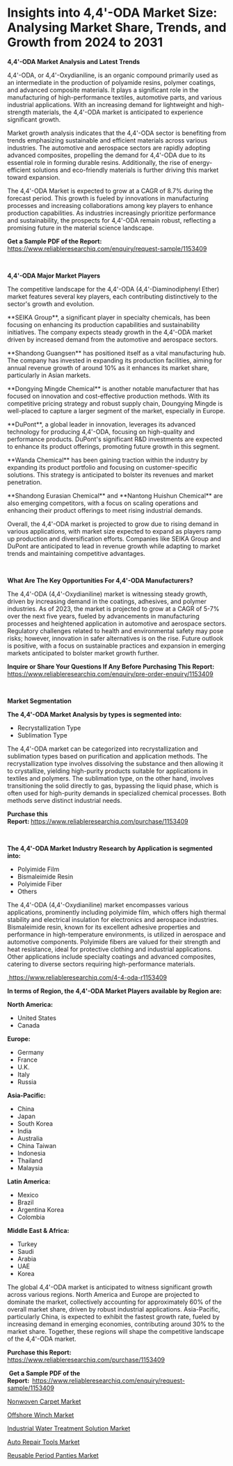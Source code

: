 <p><h1>Insights into 4,4'-ODA Market Size: Analysing Market Share, Trends, and Growth from 2024 to 2031</h1></p><p><strong>4,4'-ODA Market Analysis and Latest Trends</strong></p>
<p><p>4,4'-ODA, or 4,4'-Oxydianiline, is an organic compound primarily used as an intermediate in the production of polyamide resins, polymer coatings, and advanced composite materials. It plays a significant role in the manufacturing of high-performance textiles, automotive parts, and various industrial applications. With an increasing demand for lightweight and high-strength materials, the 4,4'-ODA market is anticipated to experience significant growth.</p><p>Market growth analysis indicates that the 4,4'-ODA sector is benefiting from trends emphasizing sustainable and efficient materials across various industries. The automotive and aerospace sectors are rapidly adopting advanced composites, propelling the demand for 4,4'-ODA due to its essential role in forming durable resins. Additionally, the rise of energy-efficient solutions and eco-friendly materials is further driving this market toward expansion.</p><p>The 4,4'-ODA Market is expected to grow at a CAGR of 8.7% during the forecast period. This growth is fueled by innovations in manufacturing processes and increasing collaborations among key players to enhance production capabilities. As industries increasingly prioritize performance and sustainability, the prospects for 4,4'-ODA remain robust, reflecting a promising future in the material science landscape.</p></p>
<p><strong>Get a Sample PDF of the Report:&nbsp;</strong> <a href="https://www.reliableresearchiq.com/enquiry/request-sample/1153409?utm_campaign=1144&utm_medium=2&utm_source=Github&utm_content=ia&utm_term=17102024&utm_id=44-oda">https://www.reliableresearchiq.com/enquiry/request-sample/1153409</a></p>
<p>&nbsp;</p>
<p><strong>4,4'-ODA Major Market Players</strong></p>
<p><p>The competitive landscape for the 4,4'-ODA (4,4'-Diaminodiphenyl Ether) market features several key players, each contributing distinctively to the sector's growth and evolution.</p><p>**SEIKA Group**, a significant player in specialty chemicals, has been focusing on enhancing its production capabilities and sustainability initiatives. The company expects steady growth in the 4,4'-ODA market driven by increased demand from the automotive and aerospace sectors.</p><p>**Shandong Guangsen** has positioned itself as a vital manufacturing hub. The company has invested in expanding its production facilities, aiming for annual revenue growth of around 10% as it enhances its market share, particularly in Asian markets.</p><p>**Dongying Mingde Chemical** is another notable manufacturer that has focused on innovation and cost-effective production methods. With its competitive pricing strategy and robust supply chain, Doungying Mingde is well-placed to capture a larger segment of the market, especially in Europe.</p><p>**DuPont**, a global leader in innovation, leverages its advanced technology for producing 4,4'-ODA, focusing on high-quality and performance products. DuPont's significant R&D investments are expected to enhance its product offerings, promoting future growth in this segment.</p><p>**Wanda Chemical** has been gaining traction within the industry by expanding its product portfolio and focusing on customer-specific solutions. This strategy is anticipated to bolster its revenues and market penetration.</p><p>**Shandong Eurasian Chemical** and **Nantong Huishun Chemical** are also emerging competitors, with a focus on scaling operations and enhancing their product offerings to meet rising industrial demands.</p><p>Overall, the 4,4'-ODA market is projected to grow due to rising demand in various applications, with market size expected to expand as players ramp up production and diversification efforts. Companies like SEIKA Group and DuPont are anticipated to lead in revenue growth while adapting to market trends and maintaining competitive advantages.</p></p>
<p>&nbsp;</p>
<p><strong>What Are The Key Opportunities For 4,4'-ODA Manufacturers?</strong></p>
<p><p>The 4,4'-ODA (4,4'-Oxydianiline) market is witnessing steady growth, driven by increasing demand in the coatings, adhesives, and polymer industries. As of 2023, the market is projected to grow at a CAGR of 5-7% over the next five years, fueled by advancements in manufacturing processes and heightened application in automotive and aerospace sectors. Regulatory challenges related to health and environmental safety may pose risks; however, innovation in safer alternatives is on the rise. Future outlook is positive, with a focus on sustainable practices and expansion in emerging markets anticipated to bolster market growth further.</p></p>
<p><strong>Inquire or Share Your Questions If Any Before Purchasing This Report:</strong> <a href="https://www.reliableresearchiq.com/enquiry/pre-order-enquiry/1153409?utm_campaign=1144&utm_medium=2&utm_source=Github&utm_content=ia&utm_term=17102024&utm_id=44-oda">https://www.reliableresearchiq.com/enquiry/pre-order-enquiry/1153409</a></p>
<p>&nbsp;</p>
<p><strong>Market Segmentation</strong></p>
<p><strong>The 4,4'-ODA Market Analysis by types is segmented into:</strong></p>
<p><ul><li>Recrystallization Type</li><li>Sublimation Type</li></ul></p>
<p><p>The 4,4'-ODA market can be categorized into recrystallization and sublimation types based on purification and application methods. The recrystallization type involves dissolving the substance and then allowing it to crystallize, yielding high-purity products suitable for applications in textiles and polymers. The sublimation type, on the other hand, involves transitioning the solid directly to gas, bypassing the liquid phase, which is often used for high-purity demands in specialized chemical processes. Both methods serve distinct industrial needs.</p></p>
<p><strong>Purchase this Report:&nbsp;</strong><a href="https://www.reliableresearchiq.com/purchase/1153409?utm_campaign=1144&utm_medium=2&utm_source=Github&utm_content=ia&utm_term=17102024&utm_id=44-oda">https://www.reliableresearchiq.com/purchase/1153409</a></p>
<p>&nbsp;</p>
<p><strong>The 4,4'-ODA Market Industry Research by Application is segmented into:</strong></p>
<p><ul><li>Polyimide Film</li><li>Bismaleimide Resin</li><li>Polyimide Fiber</li><li>Others</li></ul></p>
<p><p>The 4,4'-ODA (4,4'-Oxydianiline) market encompasses various applications, prominently including polyimide film, which offers high thermal stability and electrical insulation for electronics and aerospace industries. Bismaleimide resin, known for its excellent adhesive properties and performance in high-temperature environments, is utilized in aerospace and automotive components. Polyimide fibers are valued for their strength and heat resistance, ideal for protective clothing and industrial applications. Other applications include specialty coatings and advanced composites, catering to diverse sectors requiring high-performance materials.</p></p>
<p><a href="https://www.reliableresearchiq.com/4-4-oda-r1153409?utm_campaign=1144&utm_medium=2&utm_source=Github&utm_content=ia&utm_term=17102024&utm_id=44-oda">&nbsp;https://www.reliableresearchiq.com/4-4-oda-r1153409</a></p>
<p><strong>In terms of Region, the 4,4'-ODA Market Players available by Region are:</strong></p>
<p>
    <p> <strong> North America: </strong>
        <ul>
            <li>United States</li>
            <li>Canada</li>
        </ul>
        </p> 
    <p> <strong> Europe: </strong>
        <ul>
            <li>Germany</li>
            <li>France</li>
            <li>U.K.</li>
            <li>Italy</li>
            <li>Russia</li>
        </ul>
        </p> 
    <p> <strong> Asia-Pacific: </strong>
        <ul>
            <li>China</li>
            <li>Japan</li>
            <li>South Korea</li>
            <li>India</li>
            <li>Australia</li>
            <li>China Taiwan</li>
            <li>Indonesia</li>
            <li>Thailand</li>
            <li>Malaysia</li>
        </ul>
        </p> 
    <p> <strong> Latin America: </strong>
        <ul>
            <li>Mexico</li>
            <li>Brazil</li>
            <li>Argentina Korea</li>
            <li>Colombia</li>
        </ul>
        </p> 
    <p> <strong> Middle East & Africa: </strong>
        <ul>
            <li>Turkey</li>
            <li>Saudi</li>
            <li>Arabia</li>
            <li>UAE</li>
            <li>Korea</li>
        </ul>
    </p>
    </p>
<p><p>The global 4,4'-ODA market is anticipated to witness significant growth across various regions. North America and Europe are projected to dominate the market, collectively accounting for approximately 60% of the overall market share, driven by robust industrial applications. Asia-Pacific, particularly China, is expected to exhibit the fastest growth rate, fueled by increasing demand in emerging economies, contributing around 30% to the market share. Together, these regions will shape the competitive landscape of the 4,4'-ODA market.</p></p>
<p><strong>Purchase this Report: </strong><a href="https://www.reliableresearchiq.com/purchase/1153409?utm_campaign=1144&utm_medium=2&utm_source=Github&utm_content=ia&utm_term=17102024&utm_id=44-oda">https://www.reliableresearchiq.com/purchase/1153409</a></p>
<p>&nbsp;<strong>Get a Sample PDF of the Report:&nbsp;&nbsp;</strong><a href="https://www.reliableresearchiq.com/enquiry/request-sample/1153409?utm_campaign=1144&utm_medium=2&utm_source=Github&utm_content=ia&utm_term=17102024&utm_id=44-oda">https://www.reliableresearchiq.com/enquiry/request-sample/1153409</a></p>
<p><strong></strong></p>
<p><p><a href="https://www.linkedin.com/pulse/opportunities-challenges-nonwoven-carpet-market-strategic-5mdse?utm_campaign=1144&utm_medium=2&utm_source=Github&utm_content=ia&utm_term=17102024&utm_id=44-oda">Nonwoven Carpet Market</a></p><p><a href="https://issuu.com/reportprime-2/docs/offshore-winch-market-size-2030.ppt_9ad0ca11155c8d?utm_campaign=1144&utm_medium=2&utm_source=Github&utm_content=ia&utm_term=17102024&utm_id=44-oda">Offshore Winch Market</a></p><p><a href="https://issuu.com/reportprime-2/docs/industrial-water-treatment-solution_db907bcb4ac723?utm_campaign=1144&utm_medium=2&utm_source=Github&utm_content=ia&utm_term=17102024&utm_id=44-oda">Industrial Water Treatment Solution Market</a></p><p><a href="https://github.com/fadrijbtavist/Market-Research-Report-List-1/blob/main/auto-repair-tools-market.md?utm_campaign=1144&utm_medium=2&utm_source=Github&utm_content=ia&utm_term=17102024&utm_id=44-oda">Auto Repair Tools Market</a></p><p><a href="https://www.linkedin.com/pulse/in-depth-reusable-period-panties-market-review-size-share-pzdje?utm_campaign=1144&utm_medium=2&utm_source=Github&utm_content=ia&utm_term=17102024&utm_id=44-oda">Reusable Period Panties Market</a></p></p>